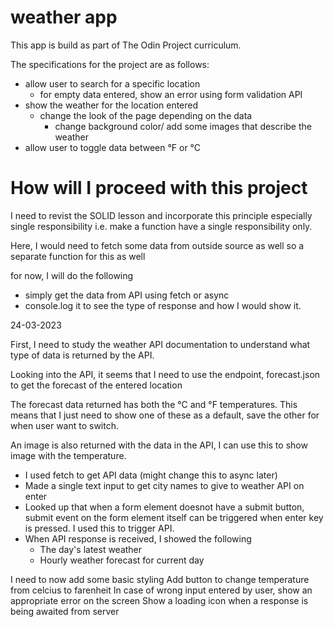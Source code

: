 # weather app

This app is build as part of The Odin Project curriculum.

The specifications for the project are as follows:

- allow user to search for a specific location
  - for empty data entered, show an error using form validation API
- show the weather for the location entered
  - change the look of the page depending on the data
    - change background color/ add some images that describe the weather
- allow user to toggle data between °F or °C

# How will I proceed with this project

I need to revist the SOLID lesson and incorporate this principle especially single responsibility i.e. make a function have a single responsibility only.

Here, I would need to fetch some data from outside source as well so a separate function for this as well

for now, I will do the following

- simply get the data from API using fetch or async
- console.log it to see the type of response and how I would show it.

24-03-2023

First, I need to study the weather API documentation to understand what type of data is returned by the API.

Looking into the API, it seems that I need to use the endpoint, forecast.json to get the forecast
of the entered location

The forecast data returned has both the °C and °F temperatures. This means that I just need to show one of these as a default, save the other for when user want to switch.

An image is also returned with the data in the API, I can use this to show image with the temperature.

- I used fetch to get API data (might change this to async later)
- Made a single text input to get city names to give to weather API on enter
- Looked up that when a form element doesnot have a submit button, submit event on the form element itself can be triggered when enter key is pressed. I used this to trigger API.
- When API response is received, I showed the following
  - The day's latest weather
  - Hourly weather forecast for current day

I need to now add some basic styling
Add button to change temperature from celcius to farenheit
In case of wrong input entered by user, show an appropriate error on the screen
Show a loading icon when a response is being awaited from server
